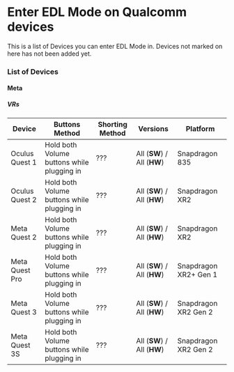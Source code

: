 # Enter EDL Mode on Qualcomm devices
This is a list of Devices you can enter EDL Mode in. Devices not marked on here has not been added yet.
### List of Devices
#### Meta
##### VRs
| Device | Buttons Method | Shorting Method | Versions | Platform |
| ------------- | ------------- | ------------- | ------------- | ------------- |
| Oculus Quest 1  | Hold both Volume buttons while plugging in | ??? | All (**SW**) / All (**HW**) | Snapdragon 835 |
| Oculus Quest 2  | Hold both Volume buttons while plugging in | ??? | All (**SW**) / All (**HW**) | Snapdragon XR2 |
| Meta Quest 2  | Hold both Volume buttons while plugging in | ??? | All (**SW**) / All (**HW**) | Snapdragon XR2 |
| Meta Quest Pro  | Hold both Volume buttons while plugging in | ??? | All (**SW**) / All (**HW**) | Snapdragon XR2+ Gen 1 |
| Meta Quest 3  | Hold both Volume buttons while plugging in | ??? | All (**SW**) / All (**HW**) | Snapdragon XR2 Gen 2 |
| Meta Quest 3S | Hold both Volume buttons while plugging in | ??? | All (**SW**) / All (**HW**) | Snapdragon XR2 Gen 2 |
